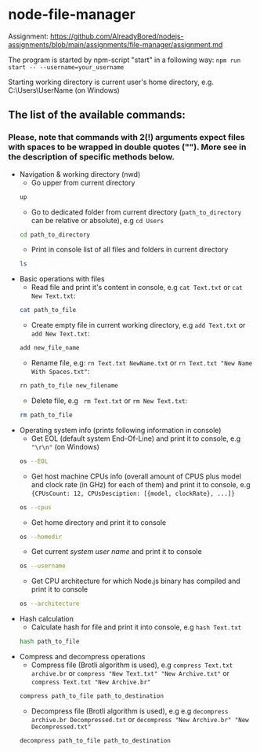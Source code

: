 # node-file-manager

Assignment: https://github.com/AlreadyBored/nodejs-assignments/blob/main/assignments/file-manager/assignment.md

The program is started by npm-script "start" in a following way:
```npm run start -- --username=your_username```

Starting working directory is current user's home directory, e.g. C:\Users\UserName (on Windows)

## The list of the available commands:

### Please, note that commands with 2(!) arguments expect files with spaces to be wrapped in double quotes (""). More see in the description of specific methods below.

- Navigation & working directory (nwd)
    - Go upper from current directory
    ```bash
    up
    ```
    - Go to dedicated folder from current directory (`path_to_directory` can be relative or absolute), e.g ```cd Users```
    ```bash
    cd path_to_directory
    ```
    - Print in console list of all files and folders in current directory
    ```bash
    ls
    ```
- Basic operations with files
    - Read file and print it's content in console, e.g ```cat Text.txt``` or ```cat New Text.txt```:
    ```bash
    cat path_to_file
    ```
    - Create empty file in current working directory, e.g ```add Text.txt``` or ```add New Text.txt```:
    ```bash
    add new_file_name
    ```
    - Rename file, e.g: ```rn Text.txt NewName.txt``` or ```rn Text.txt "New Name With Spaces.txt"```:
    ```bash
    rn path_to_file new_filename
    ```
    - Delete file, e.g ``` rm Text.txt``` or ```rm New Text.txt```:
    ```bash
    rm path_to_file
    ```
- Operating system info (prints following information in console)
    - Get EOL (default system End-Of-Line) and print it to console, e.g ```"\r\n"``` (on Windows)
    ```bash
    os --EOL
    ```
    - Get host machine CPUs info (overall amount of CPUS plus model and clock rate (in GHz) for each of them) and print it to console,
    e.g ```{CPUsCount: 12, CPUsDesciption: [{model, clockRate}, ...]}```
    ```bash
    os --cpus
    ```
    - Get home directory and print it to console
    ```bash
    os --homedir
    ```
    - Get current *system user name* and print it to console
    ```bash
    os --username
    ```
    - Get CPU architecture for which Node.js binary has compiled and print it to console
    ```bash
    os --architecture
    ```
- Hash calculation
    - Calculate hash for file and print it into console, e.g ```hash Text.txt```
    ```bash
    hash path_to_file
    ```
- Compress and decompress operations
    - Compress file (Brotli algorithm is used), e.g ```compress Text.txt archive.br``` or ```compress "New Text.txt" "New Archive.txt"```
    or ```compress Text.txt "New Archive.br"```
    ```bash
    compress path_to_file path_to_destination
    ```
    - Decompress file (Brotli algorithm is used), e.g e.g ```decompress archive.br Decompressed.txt``` or ```decompress "New Archive.br" "New Decompressed.txt"```
    ```bash
    decompress path_to_file path_to_destination
    ```
